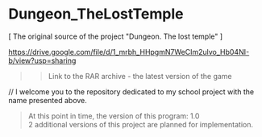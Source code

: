 # Dungeon_TheLostTemple
[ The original source of the project "Dungeon. The lost temple" ]

https://drive.google.com/file/d/1_mrbh_HHpgmN7WeCIm2ulvo_Hb04NI-b/view?usp=sharing

>> Link to the RAR archive - the latest version of the game

// I welcome you to the repository dedicated to my school project with the name presented above.

>At this point in time, the version of this program: 1.0   
2 additional versions of this project are planned for implementation.
